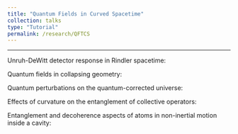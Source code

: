 ```yaml
---
title: "Quantum Fields in Curved Spacetime"
collection: talks
type: "Tutorial"
permalink: /research/QFTCS
---
```

---

Unruh-DeWitt detector response in Rindler spacetime:

Quantum fields in collapsing geometry:

Quantum perturbations on the quantum-corrected universe:

Effects of curvature on the entanglement of collective operators:

Entanglement and decoherence aspects of atoms in non-inertial motion inside a cavity:
